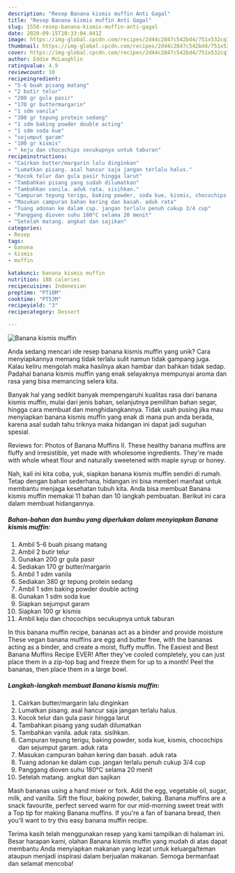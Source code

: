 ```yaml
---
description: "Resep Banana kismis muffin Anti Gagal"
title: "Resep Banana kismis muffin Anti Gagal"
slug: 1558-resep-banana-kismis-muffin-anti-gagal
date: 2020-09-15T10:33:04.041Z
image: https://img-global.cpcdn.com/recipes/2d44c2847c542bd4/751x532cq70/banana-kismis-muffin-foto-resep-utama.jpg
thumbnail: https://img-global.cpcdn.com/recipes/2d44c2847c542bd4/751x532cq70/banana-kismis-muffin-foto-resep-utama.jpg
cover: https://img-global.cpcdn.com/recipes/2d44c2847c542bd4/751x532cq70/banana-kismis-muffin-foto-resep-utama.jpg
author: Eddie McLaughlin
ratingvalue: 4.9
reviewcount: 10
recipeingredient:
- "5-6 buah pisang matang"
- "2 butir telur"
- "200 gr gula pasir"
- "170 gr buttermargarin"
- "1 sdm vanila"
- "380 gr tepung protein sedang"
- "1 sdm baking powder double acting"
- "1 sdm soda kue"
- "sejumput garam"
- "100 gr kismis"
- " keju dan chocochips secukupnya untuk taburan"
recipeinstructions:
- "Cairkan butter/margarin lalu dinginkan"
- "Lumatkan pisang. asal hancur saja jangan terlalu halus."
- "Kocok telur dan gula pasir hingga larut"
- "Tambahkan pisang yang sudah dilumatkan"
- "Tambahkan vanila. aduk rata. sisihkan."
- "Campuran tepung terigu, baking powder, soda kue, kismis, chocochips dan sejumput garam. aduk rata"
- "Masukan campuran bahan kering dan basah. aduk rata"
- "Tuang adonan ke dalam cup. jangan terlalu penuh cukup 3/4 cup"
- "Panggang dioven suhu 180°C selama 20 menit"
- "Setelah matang. angkat dan sajikan"
categories:
- Resep
tags:
- banana
- kismis
- muffin

katakunci: banana kismis muffin 
nutrition: 188 calories
recipecuisine: Indonesian
preptime: "PT10M"
cooktime: "PT53M"
recipeyield: "3"
recipecategory: Dessert

---
```



![Banana kismis muffin](https://img-global.cpcdn.com/recipes/2d44c2847c542bd4/751x532cq70/banana-kismis-muffin-foto-resep-utama.jpg)

Anda sedang mencari ide resep banana kismis muffin yang unik? Cara menyiapkannya memang tidak terlalu sulit namun tidak gampang juga. Kalau keliru mengolah maka hasilnya akan hambar dan bahkan tidak sedap. Padahal banana kismis muffin yang enak selayaknya mempunyai aroma dan rasa yang bisa memancing selera kita.

Banyak hal yang sedikit banyak mempengaruhi kualitas rasa dari banana kismis muffin, mulai dari jenis bahan, selanjutnya pemilihan bahan segar, hingga cara membuat dan menghidangkannya. Tidak usah pusing jika mau menyiapkan banana kismis muffin yang enak di mana pun anda berada, karena asal sudah tahu triknya maka hidangan ini dapat jadi suguhan spesial.

Reviews for: Photos of Banana Muffins II. These healthy banana muffins are fluffy and irresistible, yet made with wholesome ingredients. They&#39;re made with whole wheat flour and naturally sweetened with maple syrup or honey.


Nah, kali ini kita coba, yuk, siapkan banana kismis muffin sendiri di rumah. Tetap dengan bahan sederhana, hidangan ini bisa memberi manfaat untuk membantu menjaga kesehatan tubuh kita. Anda bisa membuat Banana kismis muffin memakai 11 bahan dan 10 langkah pembuatan. Berikut ini cara dalam membuat hidangannya.

<!--inarticleads1-->

##### Bahan-bahan dan bumbu yang diperlukan dalam menyiapkan Banana kismis muffin:

1. Ambil 5-6 buah pisang matang
1. Ambil 2 butir telur
1. Gunakan 200 gr gula pasir
1. Sediakan 170 gr butter/margarin
1. Ambil 1 sdm vanila
1. Sediakan 380 gr tepung protein sedang
1. Ambil 1 sdm baking powder double acting
1. Gunakan 1 sdm soda kue
1. Siapkan sejumput garam
1. Siapkan 100 gr kismis
1. Ambil  keju dan chocochips secukupnya untuk taburan


In this banana muffin recipe, bananas act as a binder and provide moisture These vegan banana muffins are egg and butter free, with the bananas acting as a binder, and create a moist, fluffy muffin. The Easiest and Best Banana Muffins Recipe EVER! After they&#39;ve cooled completely, you can just place them in a zip-top bag and freeze them for up to a month! Peel the bananas, then place them in a large bowl. 

<!--inarticleads2-->

##### Langkah-langkah membuat Banana kismis muffin:

1. Cairkan butter/margarin lalu dinginkan
1. Lumatkan pisang. asal hancur saja jangan terlalu halus.
1. Kocok telur dan gula pasir hingga larut
1. Tambahkan pisang yang sudah dilumatkan
1. Tambahkan vanila. aduk rata. sisihkan.
1. Campuran tepung terigu, baking powder, soda kue, kismis, chocochips dan sejumput garam. aduk rata
1. Masukan campuran bahan kering dan basah. aduk rata
1. Tuang adonan ke dalam cup. jangan terlalu penuh cukup 3/4 cup
1. Panggang dioven suhu 180°C selama 20 menit
1. Setelah matang. angkat dan sajikan


Mash bananas using a hand mixer or fork. Add the egg, vegetable oil, sugar, milk, and vanilla. Sift the flour, baking powder, baking. Banana muffins are a snack favourite, perfect served warm for our mid-morning sweet treat with a Top tip for making Banana muffins. If you&#39;re a fan of banana bread, then you&#39;ll want to try this easy banana muffin recipe. 

Terima kasih telah menggunakan resep yang kami tampilkan di halaman ini. Besar harapan kami, olahan Banana kismis muffin yang mudah di atas dapat membantu Anda menyiapkan makanan yang lezat untuk keluarga/teman ataupun menjadi inspirasi dalam berjualan makanan. Semoga bermanfaat dan selamat mencoba!
